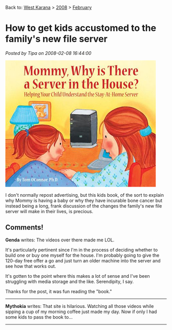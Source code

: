 Back to: [West Karana](/posts/westkarana.md) > [2008](/posts/2008/westkarana.md) > [February](./westkarana.md)
# How to get kids accustomed to the family's new file server

*Posted by Tipa on 2008-02-08 16:44:00*

[![server.JPG](../../../uploads/2008/02/server.JPG)](http://www.stayathomeserver.com/book.aspx)

I don't normally repost advertising, but this kids book, of the sort to explain why Mommy is having a baby or why they have incurable bone cancer but instead being a long, frank discussion of the changes the family's new file server will make in their lives, is precious.

## Comments!

**Genda** writes: The videos over there made me LOL.

It's particularly pertinent since I'm in the process of deciding whether to build one or buy one myself for the house. I'm probably going to give the 120-day free offer a go and just turn an older machine into the server and see how that works out. 

It's gotten to the point where this makes a lot of sense and I've been struggling with media storage and the like. Serendipity, I say.

Thanks for the post, it was fun reading the "book."

---

**Mythokia** writes: That site is hilarious. Watching all those videos while sipping a cup of my morning coffee just made my day. Now if only I had some kids to pass the book to...

---

